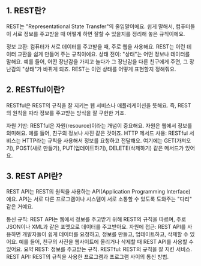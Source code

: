 ## 1. REST란?
REST는 "Representational State Transfer"의 줄임말이에요. 쉽게 말해서, 컴퓨터들이 서로 정보를 주고받을 때 어떻게 하면 잘할 수 있을지를 정리해 놓은 규칙이에요.

정보 교환: 컴퓨터가 서로 데이터를 주고받을 때, 주로 웹을 사용해요. REST는 이런 데이터 교환을 쉽게 만들어 주는 규칙이에요.
상태 전이: "상태"는 어떤 정보나 데이터를 말해요. 예를 들어, 어떤 장난감을 가지고 놀다가 그 장난감을 다른 친구에게 주면, 그 장난감의 "상태"가 바뀌게 되죠. REST는 이런 상태를 어떻게 표현할지 정해줘요.

## 2. RESTful이란?
RESTful은 REST의 규칙을 잘 지키는 웹 서비스나 애플리케이션을 뜻해요. 즉, REST의 원칙을 따라 정보를 주고받는 방식을 잘 구현한 거죠.

자원 기반: RESTful은 자원(resource)이라는 개념이 중요해요. 자원은 웹에서 정보를 의미해요. 예를 들어, 친구의 정보나 사진 같은 것이죠.
HTTP 메서드 사용: RESTful 서비스는 HTTP라는 규칙을 사용해서 정보를 요청하고 전달해요. 여기에는 GET(가져오기), POST(새로 만들기), PUT(업데이트하기), DELETE(삭제하기) 같은 메서드가 있어요.

## 3. REST API란?
REST API는 REST의 원칙을 사용하는 API(Application Programming Interface)예요. API는 서로 다른 프로그램이나 시스템이 서로 소통할 수 있도록 도와주는 "다리" 같은 거예요.

통신 규칙: REST API는 웹에서 정보를 주고받기 위해 REST의 규칙을 따르며, 주로 JSON이나 XML과 같은 포맷으로 데이터를 주고받아요.
자원에 접근: REST API를 사용하면 개발자들이 쉽게 데이터를 요청하고, 정보를 만들고, 업데이트하고, 삭제할 수 있어요. 예를 들어, 친구의 사진을 웹사이트에 올리거나 삭제할 때 REST API를 사용할 수 있어요.
요약
REST: 정보를 주고받는 규칙.
RESTful: REST의 규칙을 잘 지킨 서비스.
REST API: REST의 규칙을 사용한 프로그램과 프로그램 사이의 통신 방법.
